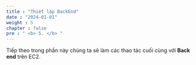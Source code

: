 ```yaml
---
title : "Thiết lập BackEnd"
date : "2024-01-01"
weight : 5
chapter : false
pre : " <b> 5. </b> "
---
```


Tiếp theo trong phần này chúng ta sẽ làm các thao tác cuối cùng với **Back end** trên EC2.